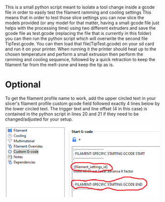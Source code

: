 This is a small python script meant to isolate a tool change inside a gcode file in order to easily test the filament ramming and cooling settings
This means that in order to test those slice settings you can now slice the models provided (or any model for that matter, having a small gcode file just helps with the processing time) using two different extruders and save the gcode file as test.gcode (replacing the file that is currently in this folder) you can then run the python script which will overwrite the second file TipTest.gcode. You can then load that file(TipTest.gcode) on your sd card and run it on your printer. When running it the printer should heat up to the chosen temperature and perform a small extrusion then perform the ramming and cooling sequence, followed by a quick retraction to keep the filament far from the melt-zone and keep the tip as is.

# Optional 

To get the filament profile name to work, add the upper circled text in your slicer's filament profile custom gcode field followed exactly 4 lines below by the lower circled text.  The trigger text and line offset (4 in this case) is contained in the python script in lines 20 and 21 if they need to be changed/adjusted for your setup.

![Gcode settings image](filament_gcode.png)